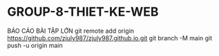 # GROUP-8-THIET-KE-WEB
BÁO CÁO BÀI TẬP LỚN
git remote add origin https://github.com/zjuly987/zjuly987.github.io.git
git branch -M main
git push -u origin main
